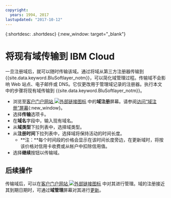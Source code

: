 ```yaml
---
copyright:
  years: 1994, 2017
lastupdated: "2017-10-12"
---
```


{:shortdesc: .shortdesc}
{:new_window: target="_blank"}

# 将现有域传输到 IBM Cloud

一旦注册域后，就可以随时传输该域。通过将域从第三方注册器传输到 {{site.data.keyword.BluSoftlayer_notm}}，可以简化域管理过程。传输域不会影响 Web 站点、电子邮件或 DNS。它仅更改用于管理域记录的注册器。执行本文中的步骤将现有域传输到 {{site.data.keyword.BluSoftlayer_notm}}。

* 浏览至[客户门户网站 ![外部链接图标](../../icons/launch-glyph.svg "外部链接图标")](https://control.softlayer.com/) 中的**域注册**屏幕。请参阅[访问“域注册”屏幕](access-domain-registration-screen.html){:new_window}。
* 选择**传输**选项卡。
* 在**域名**字段中，输入现有域名。
* 从**域类型**下拉列表中，选择域类型。
* 从**注册时间**下拉列表中，选择域将保持活动的时间长度。
  * **注：**每个时间段的价格会显示在该时间长度旁边，在更新域时，将按该价格对信用卡收费或从帐户中扣除信用值。
* 选择**继续**按钮以传输域。

## 后续操作

传输域后，可以在[客户门户网站 ![外部链接图标](../../icons/launch-glyph.svg "外部链接图标")](https://control.softlayer.com/) 中对其进行管理。域的注册接近其到期日期时，可通过**域管理**屏幕对其进行[更新](renew-existing-domain.html)。
